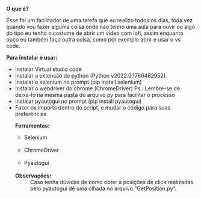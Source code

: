 <b>O que é?</b><br>

Esse foi um facilitador de uma tarefa que eu realizo todos os dias, toda vez quando vou fazer alguma coisa onde não tenho uma aula para ouvir ou algo do tipo eu tenho o costume de
abrir um vídeo com lofi, assim enquanto ouço eu também faço outra coisa, como por exemplo abrir e usar o vs code.

<b>Para instalar e usar:</b>
<ul>
        <li>Instalar Virtual studio code<br>
        <li>Instalar a extensão de python (Python v2022.0.1786462952)<br>
        <li>Instalar o selenium no prompt (pip install selenium)<br>
        <li>Instalar o webdriver do chrome (ChromeDriver) Ps.: Lembre-se de deixa-lo na mesma pasta do arquivo py para facilitar o processo<br>
        <li>Instalar pyautogui no prompt (pip install pyautogui)<br>
        <li>Fazer os imports dentro do script, e mudar o código para suas preferências<br>


<b>Ferramentas:</b><br>
<ul>
        <li>Selenium</li><br>
        <li>ChromeDriver</li><br>
        <li>Pyautogui</li><br>
</ul>
<dt><b>Observações:</b></dt>
<dd>
    Caso tenha dúvidas de como obter a posições de click realizadas pelo pyautogui dê uma olhada no arquivo "GetPosition.py".
</dd>